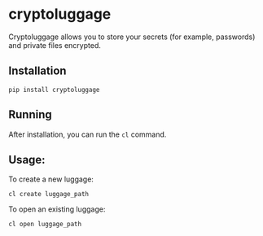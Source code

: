 # cryptoluggage

Cryptoluggage allows you to store your secrets (for example, passwords)
and private files encrypted.

## Installation

`pip install cryptoluggage`


## Running

After installation, you can run the `cl` command.

## Usage:

To create a new luggage:

`cl create luggage_path`

To open an existing luggage: 

`cl open luggage_path`